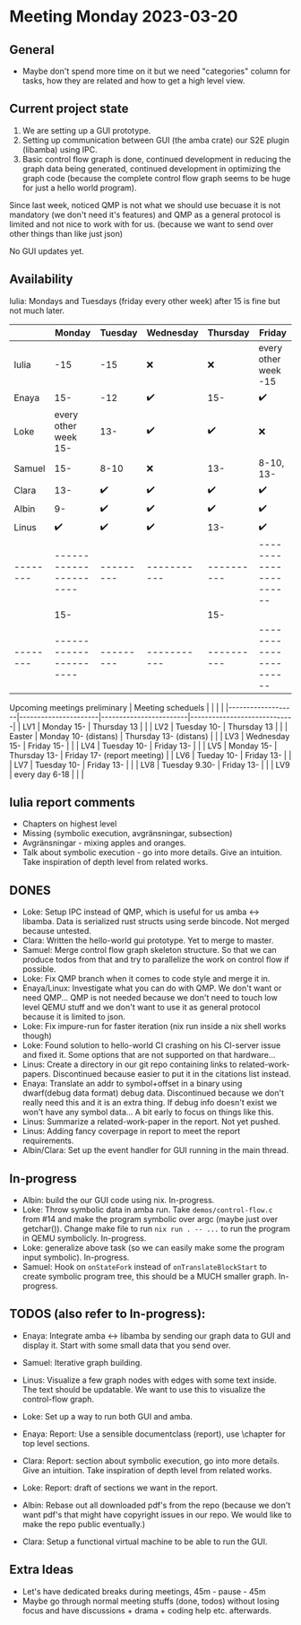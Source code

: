 # Meeting Monday 2023-03-20

## General
- Maybe don't spend more time on it but we need "categories" column for tasks,
  how they are related and how to get a high level view.

## Current project state
1. We are setting up a GUI prototype.
2. Setting up communication between GUI (the amba crate) our S2E plugin
   (libamba) using IPC.
3. Basic control flow graph is done, continued development in reducing the
   graph data being generated, continued development in optimizing the graph
   code (because the complete control flow graph seems to be huge for just a
   hello world program).

Since last week, noticed QMP is not what we should use becuase it is not
mandatory (we don't need it's features) and QMP as a general protocol is
limited and not nice to work with for us. (because we want to send over other
things than like just json)

No GUI updates yet.

## Availability
Iulia: Mondays and Tuesdays (friday every other week) after 15 is fine but not
much later.

|        | Monday               | Tuesday | Wednesday | Thursday | Friday               |
|--------|----------------------|---------|-----------|----------|----------------------|
| Iulia  | -15                  | -15     | ❌        | ❌       | every other week -15 |
| Enaya  | 15-                  | -12     | ✔️         | 15-      | ✔️                    |
| Loke   | every other week 15- | 13-     | ✔️         | ✔️        | ❌                   |
| Samuel | 15-                  | 8-10    | ❌        | 13-      | 8-10, 13-            |
| Clara  | 13-                  | ✔️       | ✔️         | ✔️        | ✔️                    |
| Albin  | 9-                   | ✔️       | ✔️         | ✔️        | ✔️                    |
| Linus  | ✔️                    | ✔️       | ✔️         | 13-      | ✔️                    |
|--------|----------------------|---------|-----------|----------|----------------------|
|        | 15-                  |         |           | 15-      |                      |
|--------|----------------------|---------|-----------|----------|----------------------|

Upcoming meetings preliminary
| Meeting scheduels |                      |                        |                             |
|-------------------|----------------------|------------------------|-----------------------------|
| LV1               | Monday 15-           | Thursday 13            |                             |
| LV2               | Tuesday 10-          | Thursday 13            |                             |
| Easter            | Monday 10- (distans) | Thursday 13- (distans) |                             |
| LV3               | Wednesday 15-        | Friday 15-             |                             |
| LV4               | Tuesday 10-          | Friday 13-             |                             |
| LV5               | Monday 15-           | Thursday 13-           | Friday 17- (report meeting) |
| LV6               | Tueday 10-           | Friday 13-             |                             |
| LV7               | Tuesday 10-          | Friday 13-             |                             |
| LV8               | Tuesday 9.30-        | Friday 13-             |                             |
| LV9               | every day 6-18       |                        |                             |


## Iulia report comments
- Chapters on highest level
- Missing (symbolic execution, avgränsningar, subsection)
- Avgränsningar - mixing apples and oranges.
- Talk about symbolic execution - go into more details. Give an intuition. Take
  inspiration of depth level from related works.

## DONES
- Loke: Setup IPC instead of QMP, which is useful for us amba ↔ libamba. Data
  is serialized rust structs using serde bincode. Not merged because untested.
- Clara: Written the hello-world gui prototype. Yet to merge to master.
- Samuel: Merge control flow graph skeleton structure. So that we can produce
  todos from that and try to parallelize the work on control flow if possible.
- Loke: Fix QMP branch when it comes to code style and merge it in.
- Enaya/Linux: Investigate what you can do with QMP. We don't want or need
  QMP... QMP is not needed because we don't need to touch low level QEMU stuff
  and we don't want to use it as general protocol because it is limited to
  json.
- Loke: Fix impure-run for faster iteration (nix run inside a nix shell works though)
- Loke: Found solution to hello-world CI crashing on his CI-server issue and
  fixed it. Some options that are not supported on that hardware...
- Linus: Create a directory in our git repo containing links to
  related-work-papers. Discontinued because easier to put it in the citations
  list instead.
- Enaya: Translate an addr to symbol+offset in a binary using
  dwarf(debug data format) debug data. Discontinued because we don't really
  need this and it is an extra thing. If debug info doesn't exist we won't have
  any symbol data... A bit early to focus on things like this.
- Linus: Summarize a related-work-paper in the report. Not yet pushed.
- Linus: Adding fancy coverpage in report to meet the report requirements.
- Albin/Clara: Set up the event handler for GUI running in the main thread.

## In-progress
- Albin: build the our GUI code using nix. In-progress.
- Loke: Throw symbolic data in amba run. Take `demos/control-flow.c` from
  #14 and make the program symbolic over argc (maybe just over getchar()).
  Change make file to run `nix run . -- ...` to run the program in QEMU
  symbolicly. In-progress.
- Loke: generalize above task (so we can easily make some the program input
  symbolic). In-progress.
- Samuel: Hook on `onStateFork` instead of `onTranslateBlockStart` to create
  symbolic program tree, this should be a MUCH smaller graph. In-progress.

## TODOS (also refer to In-progress):
- Enaya: Integrate amba ↔ libamba by sending our graph data to GUI and display
  it. Start with some small data that you send over.
- Samuel: Iterative graph building.
- Linus: Visualize a few graph nodes with edges with some text inside. The text
  should be updatable. We want to use this to visualize the control-flow graph.
- Loke: Set up a way to run both GUI and amba.

- Enaya: Report: Use a sensible documentclass (report), use \chapter for top
  level sections.
- Clara: Report: section about symbolic execution, go into more details. Give an
  intuition. Take inspiration of depth level from related works.
- Loke: Report: draft of sections we want in the report.
- Albin: Rebase out all downloaded pdf's from the repo (because we don't want
  pdf's that might have copyright issues in our repo. We would like to make the
  repo public eventually.)
- Clara: Setup a functional virtual machine to be able to run the GUI.

## Extra Ideas
- Let's have dedicated breaks during meetings, 45m - pause - 45m
- Maybe go through normal meeting stuffs (done, todos) without losing focus and
  have discussions + drama + coding help etc. afterwards.

